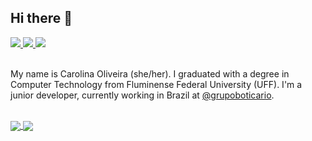 ## Hi there 👋

<a href="https://www.linkedin.com/in/carolinasao6/">
	<img src="https://img.shields.io/badge/LinkedIn-0077B5?style=for-the-badge&logo=linkedin&logoColor=white" />
</a>
<a href="https://gitlab.com/carololiveira6">
	<img src="https://img.shields.io/badge/GitLab-330F63?style=for-the-badge&logo=gitlab&logoColor=white" />
</a>
<a href="mailto:carolinasao6@gmail.com">
	<img src="https://img.shields.io/badge/Gmail-D14836?style=for-the-badge&logo=gmail&logoColor=white" />
</a>

<br/>
<br/>

My name is Carolina Oliveira (she/her). I graduated with a degree in Computer Technology from Fluminense Federal University (UFF).
I'm a junior developer, currently working in Brazil at [@grupoboticario](https://github.com/grupoboticario).

</br>

<a href="https://github.com/carololiveira6">
  <img align="center" src="https://github-readme-stats.vercel.app/api?username=carololiveira6&count_private=true&show_icons=true&theme=github_dark" />
</a>
<a href="https://github.com/carololiveira6">
  <img align="center" src="https://github-readme-stats.vercel.app/api/top-langs/?username=carololiveira6&theme=github_dark&layout=compact" />
</a>
